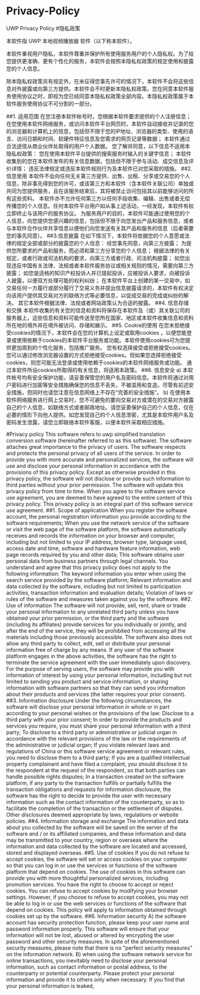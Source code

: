 # Privacy-Policy
UWP Privacy Policy
#隐私政策

本软件指 UWP 本地视频播放器 软件（以下称本软件）。

本软件重视用户隐私，本软件尊重并保护所有使用服务用户的个人隐私权。为了给您提供更准确、更有个性化的服务，本软件会按照本隐私权政策的规定使用和披露您的个人信息。

除本隐私权政策另有规定外，在未征得您事先许可的情况下，本软件不会将这些信息对外披露或向第三方提供。本软件会不时更新本隐私权政策。您在同意本软件服务使用协议之时，即视为您已经同意本隐私权政策全部内容。本隐私权政策属于本软件服务使用协议不可分割的一部分。

##1. 适用范围
在您注册本软件帐号时，您根据本软件要求提供的个人注册信息；
在您使用本软件网络服务，或访问本软件平台网页时，本软件自动接收并记录的您的浏览器和计算机上的信息，包括但不限于您的IP地址、浏览器的类型、使用的语言、访问日期和时间、软硬件特征信息及您需求的网页记录等数据；
本软件通过合法途径从商业伙伴处取得的用户个人数据。 您了解并同意，以下信息不适用本隐私权政策：
您在使用本软件平台提供的搜索服务时输入的关键字信息；
本软件收集到的您在本软件发布的有关信息数据，包括但不限于参与活动、成交信息及评价详情；
违反法律规定或违反本软件规则行为及本软件已对您采取的措施。
##2.信息使用
本软件不会向任何无关第三方提供、出售、出租、分享或交易您的个人信息，除非事先得到您的许可，或该第三方和本软件（含本软件关联公司）单独或共同为您提供服务，且在该服务结束后，其将被禁止访问包括其以前能够访问的所有这些资料。
本软件亦不允许任何第三方以任何手段收集、编辑、出售或者无偿传播您的个人信息。任何本软件平台用户如从事上述活动，一经发现，本软件有权立即终止与该用户的服务协议。
为服务用户的目的，本软件可能通过使用您的个人信息，向您提供您感兴趣的信息，包括但不限于向您发出产品和服务信息，或者与本软件合作伙伴共享信息以便他们向您发送有关其产品和服务的信息（后者需要您的事先同意）。
##3.信息披露
在如下情况下，本软件将依据您的个人意愿或法律的规定全部或部分的披露您的个人信息：
经您事先同意，向第三方披露；
为提供您所要求的产品和服务，而必须和第三方分享您的个人信息；
根据法律的有关规定，或者行政或司法机构的要求，向第三方或者行政、司法机构披露；
如您出现违反中国有关法律、法规或者本软件服务协议或相关规则的情况，需要向第三方披露；
如您是适格的知识产权投诉人并已提起投诉，应被投诉人要求，向被投诉人披露，以便双方处理可能的权利纠纷；
在本软件平台上创建的某一交易中，如交易任何一方履行或部分履行了交易义务并提出信息披露请求的，本软件有权决定向该用户提供其交易对方的联络方式等必要信息，以促成交易的完成或纠纷的解决。
其它本软件根据法律、法规或者网站政策认为合适的披露。
##4. 信息存储和交换
本软件收集的有关您的信息和资料将保存在本软件及（或）其关联公司的服务器上，这些信息和资料可能传送至您所在国家、地区或本软件收集信息和资料所在地的境外并在境外被访问、存储和展示。
##5. Cookie的使用
在您未拒绝接受cookies的情况下，本软件会在您的计算机上设定或取用cookies ，以便您能登录或使用依赖于cookies的本软件平台服务或功能。本软件使用cookies可为您提供更加周到的个性化服务，包括推广服务。
您有权选择接受或拒绝接受cookies。您可以通过修改浏览器设置的方式拒绝接受cookies。但如果您选择拒绝接受cookies，则您可能无法登录或使用依赖于cookies的本软件网络服务或功能。
通过本软件所设cookies所取得的有关信息，将适用本政策。
##6. 信息安全
a) 本软件帐号均有安全保护功能，请妥善保管您的用户名及密码信息。本软件将通过对用户密码进行加密等安全措施确保您的信息不丢失，不被滥用和变造。尽管有前述安全措施，但同时也请您注意在信息网络上不存在“完善的安全措施”。
b) 在使用本软件网络服务进行网上交易时，您不可避免的要向交易对方或潜在的交易对方披露自己的个人信息，如联络方式或者邮政地址。请您妥善保护自己的个人信息，仅在必要的情形下向他人提供。如您发现自己的个人信息泄密，尤其是本软件用户名及密码发生泄露，请您立即联络本软件客服，以便本软件采取相应措施。

#Privacy policy
This software refers to uwp simplified translation conversion software (hereinafter referred to as this software).
The software attaches great importance to the privacy of users. The software respects and protects the personal privacy of all users of the service. In order to provide you with more accurate and personalized services, the software will use and disclose your personal information in accordance with the provisions of this privacy policy.
Except as otherwise provided in this privacy policy, the software will not disclose or provide such information to third parties without your prior permission. The software will update this privacy policy from time to time. When you agree to the software service use agreement, you are deemed to have agreed to the entire content of this privacy policy. This privacy policy is an integral part of this software service use agreement.
##1. Scope of application
When you register the software account, the personal registration information you provide according to the software requirements;
When you use the network service of the software or visit the web page of the software platform, the software automatically receives and records the information on your browser and computer, including but not limited to your IP address, browser type, language used, access date and time, software and hardware feature information, web page records required by you and other data;
This software obtains user personal data from business partners through legal channels. You understand and agree that this privacy policy does not apply to the following information:
The keyword information you enter when using the search service provided by the software platform;
Relevant information and data collected by the software, including but not limited to participation activities, transaction information and evaluation details;
Violation of laws or rules of the software and measures taken against you by the software.
##2. Use of information
The software will not provide, sell, rent, share or trade your personal information to any unrelated third party unless you have obtained your prior permission, or the third party and the software (including its affiliates) provide services for you individually or jointly, and after the end of the service, they will be prohibited from accessing all the materials including those previously accessible.
The software also does not allow any third party to collect, edit, sell or distribute your personal information free of charge by any means. If any user of the software platform engages in the above activities, the software has the right to terminate the service agreement with the user immediately upon discovery.
For the purpose of serving users, the software may provide you with information of interest by using your personal information, including but not limited to sending you product and service information, or sharing information with software partners so that they can send you information about their products and services (the latter requires your prior consent).
##3. Information disclosure
Under the following circumstances, the software will disclose your personal information in whole or in part according to your personal wishes or the provisions of the law:
Disclose to a third party with your prior consent;
In order to provide the products and services you require, you must share your personal information with a third party;
To disclose to a third party or administrative or judicial organ in accordance with the relevant provisions of the law or the requirements of the administrative or judicial organ;
If you violate relevant laws and regulations of China or this software service agreement or relevant rules, you need to disclose them to a third party;
If you are a qualified intellectual property complainant and have filed a complaint, you should disclose it to the respondent at the request of the respondent, so that both parties can handle possible rights disputes;
In a transaction created on the software platform, if any party to the transaction fulfills or partially fulfills the transaction obligations and requests for information disclosure, the software has the right to decide to provide the user with necessary information such as the contact information of the counterparty, so as to facilitate the completion of the transaction or the settlement of disputes.
Other disclosures deemed appropriate by laws, regulations or website policies.
##4. Information storage and exchange
The information and data about you collected by the software will be saved on the server of the software and / or its affiliated companies, and these information and data may be transmitted to your country, region or overseas where the information and data collected by the software are located and accessed, stored and displayed overseas.
##5. Use of cookies
If you do not refuse to accept cookies, the software will set or access cookies on your computer so that you can log in or use the services or functions of the software platform that depend on cookies. The use of cookies in this software can provide you with more thoughtful personalized services, including promotion services.
You have the right to choose to accept or reject cookies. You can refuse to accept cookies by modifying your browser settings. However, if you choose to refuse to accept cookies, you may not be able to log in or use the web services or functions of the software that depend on cookies.
This policy will apply to information obtained through cookies set up by the software.
##6. Information security
A) the software account has security protection function, please keep your user name and password information properly. This software will ensure that your information will not be lost, abused or altered by encrypting the user password and other security measures. In spite of the aforementioned security measures, please note that there is no "perfect security measures" on the information network.
B) when using the software network service for online transactions, you inevitably need to disclose your personal information, such as contact information or postal address, to the counterparty or potential counterparty. Please protect your personal information and provide it to others only when necessary. If you find that your personal information is leaked,
